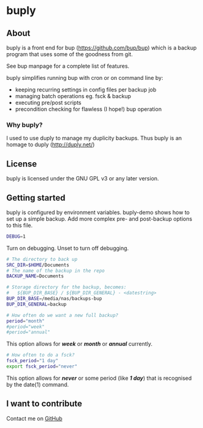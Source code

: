 # buply

## About

buply is a front end for bup (https://github.com/bup/bup) which is a backup program that uses some of the goodness from git.

See bup manpage for a complete list of features.

buply simplifies running bup with cron or on command line by:

* keeping recurring settings in config files per backup job
* managing batch operations eg. fsck & backup
* executing pre/post scripts
* precondition checking for flawless (I hope!) bup operation 


### Why buply?

I used to use duply to manage my duplicity backups.  Thus buply is an homage to duply (http://duply.net/)


## License

buply is licensed under the GNU GPL v3 or any later version.


## Getting started

buply is configured by environment variables.  buply-demo shows how to set up a simple backup.  Add more complex pre- and post-backup options to this file. 

``` sh
DEBUG=1
```
Turn on debugging.  Unset to turn off debugging.


``` sh
# The directory to back up
SRC_DIR=$HOME/Documents
# The name of the backup in the repo
BACKUP_NAME=Documents
```


``` sh
# Storage directory for the backup, becomes:
#   ${BUP_DIR_BASE} / ${BUP_DIR_GENERAL} - <datestring>
BUP_DIR_BASE=/media/nas/backups-bup
BUP_DIR_GENERAL=backup
```


``` sh
# How often do we want a new full backup?
period="month"
#period="week"
#period="annual"
```
This option allows for ***week*** or ***month*** or ***annual*** currently.


``` sh
# How often to do a fsck?
fsck_period="1 day"
export fsck_period="never"
```
This option allows for ***never*** or some period (like ***1 day***) that is recognised by the date(1) command.


## I want to contribute 
Contact me on [GitHub](https://github.com/resuscv/buply) 

